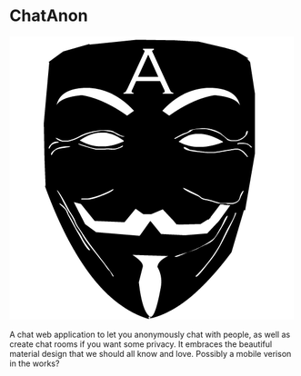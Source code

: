 ChatAnon
==============

![Please don't read me](public/favicons/anon.png)

A chat web application to let you anonymously chat with people, as well as create chat rooms if you want some privacy. It embraces the beautiful material design that we should all know and love. Possibly a mobile verison in the works?